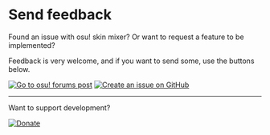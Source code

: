 # Send feedback

Found an issue with osu! skin mixer? Or want to request a feature to be implemented?

Feedback is very welcome, and if you want to send some, use the buttons below.

[![Go to osu! forums post](https://img.shields.io/badge/osu!%20forums-FF66AA?style=for-the-badge&logo=osu&logoColor=f3f3f3)](https://osu.ppy.sh/community/forums/topics/1458320?n=1)
[![Create an issue on GitHub](https://img.shields.io/badge/Create_issue_on_GitHub-434343?style=for-the-badge&logo=github)](https://github.com/rednir/OsuSkinMixer/issues/new/choose)

---

Want to support development?

[![Donate](https://img.shields.io/badge/Donate-4CAF50?style=for-the-badge)](https://github.com/rednir/rednir/blob/master/DONATE.md)

